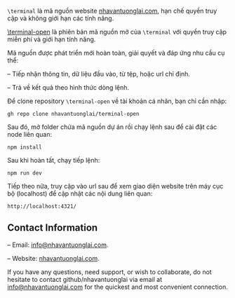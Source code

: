 `\terminal` là mã nguồn website [nhavantuonglai.com](https://nhavantuonglai.com/), hạn chế quyền truy cập và không giới hạn các tính năng.

[\terminal-open](https://github.com/nhavantuonglai/terminal-open) là phiên bản mã nguồn mở của `\terminal` với quyền truy cập miễn phí và giới hạn tính năng.

Mã nguồn được phát triển mới hoàn toàn, giải quyết và đáp ứng nhu cầu cụ thể:

– Tiếp nhận thông tin, dữ liệu đầu vào, từ tệp, hoặc url chỉ định.

– Trả về kết quả theo hình thức dòng lệnh.

Để clone repository `\terminal-open` về tài khoản cá nhân, bạn chỉ cần nhập:

```
gh repo clone nhavantuonglai/terminal-open
```

Sau đó, mở folder chứa mã nguồn dự án rồi chạy lệnh sau để cài đặt các node liên quan:

```
npm install
```

Sau khi hoàn tất, chạy tiếp lệnh:

```
npm run dev
```

Tiếp theo nữa, truy cập vào url sau  để xem giao diện website trên máy cục bộ (localhost) để cập nhật các nội dung liên quan:

```
http://localhost:4321/
```

## Contact Information

– Email: [info@nhavantuonglai.com](mailto:info@nhavantuonglai.com).

– Website: [nhavantuonglai.com](https://nhavantuonglai.com/).

If you have any questions, need support, or wish to collaborate, do not hesitate to contact github/nhavantuonglai via email at [info@nhavantuonglai.com](mailto:info@nhavantuonglai.com) for the quickest and most convenient connection.